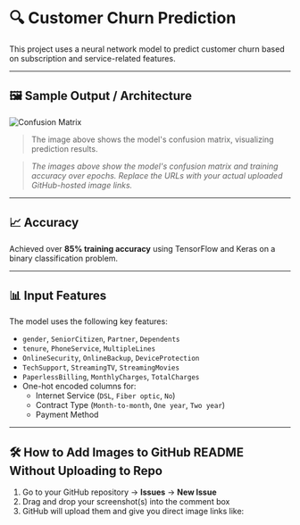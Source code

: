 # 🔍 Customer Churn Prediction

This project uses a neural network model to predict customer churn based on subscription and service-related features.

---

## 🖼️ Sample Output / Architecture

![Confusion Matrix](https://github.com/user-attachments/assets/8fd69f69-7fc7-4b83-983e-1655ae9d0c4a)

> The image above shows the model's confusion matrix, visualizing prediction results.


> _The images above show the model's confusion matrix and training accuracy over epochs. Replace the URLs with your actual uploaded GitHub-hosted image links._

---

## 📈 Accuracy

Achieved over **85% training accuracy** using TensorFlow and Keras on a binary classification problem.

---

## 📊 Input Features

The model uses the following key features:

- `gender`, `SeniorCitizen`, `Partner`, `Dependents`
- `tenure`, `PhoneService`, `MultipleLines`
- `OnlineSecurity`, `OnlineBackup`, `DeviceProtection`
- `TechSupport`, `StreamingTV`, `StreamingMovies`
- `PaperlessBilling`, `MonthlyCharges`, `TotalCharges`
- One-hot encoded columns for:
  - Internet Service (`DSL`, `Fiber optic`, `No`)
  - Contract Type (`Month-to-month`, `One year`, `Two year`)
  - Payment Method

---

## 🛠 How to Add Images to GitHub README Without Uploading to Repo

1. Go to your GitHub repository → **Issues** → **New Issue**
2. Drag and drop your screenshot(s) into the comment box
3. GitHub will upload them and give you direct image links like:





